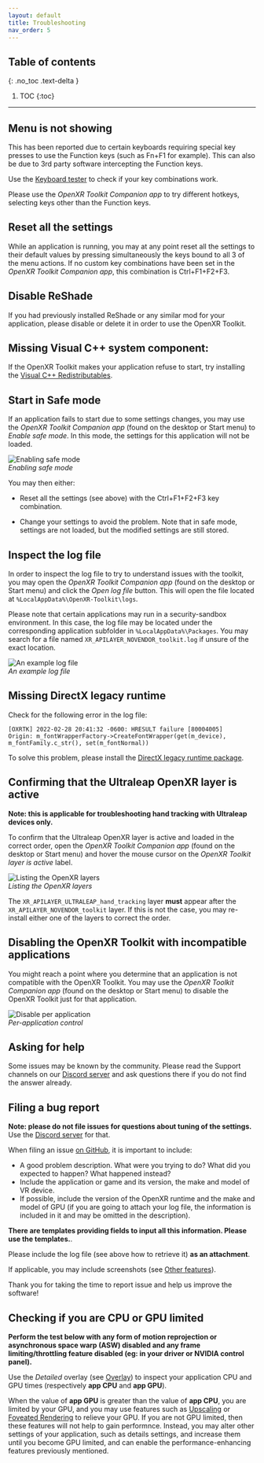 ```yaml
---
layout: default
title: Troubleshooting
nav_order: 5
---
```


## Table of contents
{: .no_toc .text-delta }

1. TOC
{:toc}

---

## Menu is not showing

This has been reported due to certain keyboards requiring special key presses to use the Function keys (such as Fn+F1 for example). This can also be due to 3rd party software intercepting the Function keys.

Use the [Keyboard tester](https://www.keyboardtester.com/tester.html) to check if your key combinations work.

Please use the _OpenXR Toolkit Companion app_ to try different hotkeys, selecting keys other than the Function keys.

## Reset all the settings

While an application is running, you may at any point reset all the settings to their default values by pressing simultaneously the keys bound to all 3 of the menu actions. If no custom key combinations have been set in the _OpenXR Toolkit Companion app_, this combination is Ctrl+F1+F2+F3.

## Disable ReShade

If you had previously installed ReShade or any similar mod for your application, please disable or delete it in order to use the OpenXR Toolkit.

## Missing Visual C++ system component:

If the OpenXR Toolkit makes your application refuse to start, try installing the [Visual C++ Redistributables](https://aka.ms/vs/17/release/vc_redist.x64.exe).

## Start in Safe mode

If an application fails to start due to some settings changes, you may use the  _OpenXR Toolkit Companion app_ (found on the desktop or Start menu) to _Enable safe mode_. In this mode, the settings for this application will not be loaded.

![Enabling safe mode](site/safe-mode.png)<br>
*Enabling safe mode*

You may then either:

- Reset all the settings (see above) with the Ctrl+F1+F2+F3 key combination.

- Change your settings to avoid the problem. Note that in safe mode, settings are not loaded, but the modified settings are still stored.

## Inspect the log file

In order to inspect the log file to try to understand issues with the toolkit, you may open the _OpenXR Toolkit Companion app_ (found on the desktop or Start menu) and click the _Open log file_ button. This will open the file located at `%LocalAppData%\OpenXR-Toolkit\logs`.

Please note that certain applications may run in a security-sandbox environment. In this case, the log file may be located under the corresponding application subfolder in `%LocalAppData%\Packages`. You may search for a file named `XR_APILAYER_NOVENDOR_toolkit.log` if unsure of the exact location.

![An example log file](site/log-file.png)<br>
*An example log file*

## Missing DirectX legacy runtime

Check for the following error in the log file:

```
[OXRTK] 2022-02-28 20:41:32 -0600: HRESULT failure [80004005]
Origin: m_fontWrapperFactory->CreateFontWrapper(get(m_device), m_fontFamily.c_str(), set(m_fontNormal))
```

To solve this problem, please install the [DirectX legacy runtime package](https://www.microsoft.com/en-us/download/details.aspx?id=35).

## Confirming that the Ultraleap OpenXR layer is active

**Note: this is applicable for troubleshooting hand tracking with Ultraleap devices only.**

To confirm that the Ultraleap OpenXR layer is active and loaded in the correct order, open the _OpenXR Toolkit Companion app_ (found on the desktop or Start menu) and hover the mouse cursor on the _OpenXR Toolkit layer is active_ label.

![Listing the OpenXR layers](site/list-layers.png)<br>
*Listing the OpenXR layers*

The `XR_APILAYER_ULTRALEAP_hand_tracking` layer **must** appear after the `XR_APILAYER_NOVENDOR_toolkit` layer. If this is not the case, you may re-install either one of the layers to correct the order.

## Disabling the OpenXR Toolkit with incompatible applications

You might reach a point where you determine that an application is not compatible with the OpenXR Toolkit. You may use the  _OpenXR Toolkit Companion app_ (found on the desktop or Start menu) to disable the OpenXR Toolkit just for that application.

![Disable per application](site/per-app-disable.png)<br>
*Per-application control*

## Asking for help

Some issues may be known by the community. Please read the Support channels on our [Discord server](https://discord.gg/WXFshwMnke) and ask questions there if you do not find the answer already.

## Filing a bug report

**Note: please do not file issues for questions about tuning of the settings.** Use the [Discord server](https://discord.gg/WXFshwMnke) for that.

When filing an issue [on GitHub](https://github.com/mbucchia/OpenXR-Toolkit/issues?q=is%3Aissue+is%3Aopen+label%3Abug), it is important to include:

- A good problem description. What were you trying to do? What did you expected to happen? What happened instead?
- Include the application or game and its version, the make and model of VR device.
- If possible, include the version of the OpenXR runtime and the make and model of GPU (if you are going to attach your log file, the information is included in it and may be omitted in the description).

**There are templates providing fields to input all this information. Please use the templates.**.

Please include the log file (see above how to retrieve it) **as an attachment**.

If applicable, you may include screenshots (see [Other features](other-features)).

Thank you for taking the time to report issue and help us improve the software!

## Checking if you are CPU or GPU limited

**Perform the test below with any form of motion reprojection or asynchronous space warp (ASW) disabled and any frame limiting/throttling feature disabled (eg: in your driver or NVIDIA control panel).**

Use the _Detailed_ overlay (see [Overlay](overlay)) to inspect your application CPU and GPU times (respectively **app CPU** and **app GPU**). 

When the value of **app GPU** is greater than the value of **app CPU**, you are limited by your GPU, and you may use features such as [Upscaling](upscaling) or [Foveated Rendering](fr) to relieve your GPU. If you are not GPU limited, then these features will not help to gain performnce. Instead, you may alter other settings of your application, such as details settings, and increase them until you become GPU limited, and can enable the performance-enhancing features previously mentioned.
